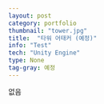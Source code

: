 ```yaml
---
layout: post
category: portfolio
thumbnail: "tower.jpg"
title:  "타워 어태커 (예정)"
info: "Test"
tech: "Unity Engine"
type: None
tag-gray: 예정
---
```

없음